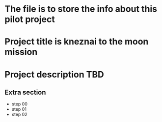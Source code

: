 # The file is to store the info about this pilot project
# Project title is kneznai to the moon mission
# Project description TBD

## Extra section
* step 00
* step 01
* step 02